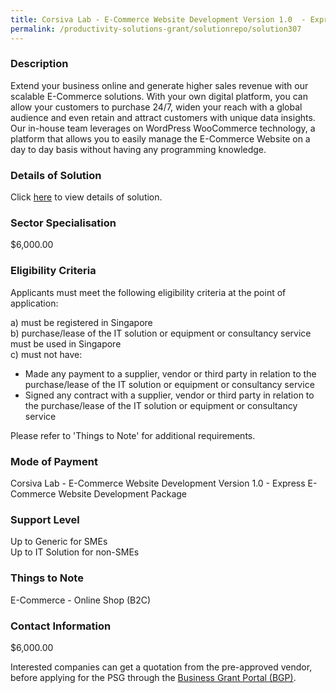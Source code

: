 ```yaml
---
title: Corsiva Lab - E-Commerce Website Development Version 1.0  - Express E-Commerce Website Development Package
permalink: /productivity-solutions-grant/solutionrepo/solution307
---
```


### Description

Extend your business online and generate higher sales revenue with our scalable E-Commerce solutions. With your own digital platform, you can allow your customers to purchase 24/7, widen your reach with a global audience and even retain and attract customers with unique data insights. Our in-house team leverages on WordPress WooCommerce technology, a platform that allows you to easily manage the E-Commerce Website on a day to day basis without having any programming knowledge.

### Details of Solution

Click <a href='Corsiva Lab Pte Ltd' target='_blank' rel='noopener'>here</a> to view details of solution.

### Sector Specialisation

$6,000.00

### Eligibility Criteria

Applicants must meet the following eligibility criteria at the point of application:

a) must be registered in Singapore <br>
b) purchase/lease of the IT solution or equipment or consultancy service must be used in Singapore <br>
c) must not have:
- Made any payment to a supplier, vendor or third party in relation to the purchase/lease of the IT solution or equipment or consultancy service
- Signed any contract with a supplier, vendor or third party in relation to the purchase/lease of the IT solution or equipment or consultancy service

Please refer to 'Things to Note' for additional requirements.

### Mode of Payment
Corsiva Lab - E-Commerce Website Development Version 1.0  - Express E-Commerce Website Development Package

### Support Level
Up to Generic for SMEs <br>
Up to IT Solution for non-SMEs

### Things to Note
E-Commerce - Online Shop (B2C)

### Contact Information
$6,000.00

Interested companies can get a quotation from the pre-approved vendor, before applying for the PSG through the <a target='_blank' rel='noopener' href='https://www.businessgrants.gov.sg/'>Business Grant Portal (BGP)</a>.
